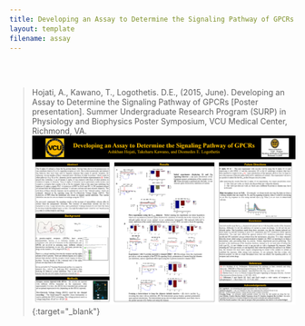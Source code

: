 ```yaml
---
title: Developing an Assay to Determine the Signaling Pathway of GPCRs
layout: template
filename: assay
---
```


<br><br>

>Hojati, A., Kawano, T., Logothetis. D.E., (2015, June). Developing an Assay to Determine the Signaling Pathway of GPCRs [Poster presentation]. Summer Undergraduate Research Program (SURP) in Physiology and Biophysics Poster Symposium, VCU Medical Center, Richmond, VA.
>[![Developing an Assay to Determine the Signaling Pathway of GPCRs](https://github.com/EyeCanDoIt/EyeCanDoIt.github.io/blob/main/Images/gpcrassay.png?raw=true)](https://github.com/EyeCanDoIt/EyeCanDoIt.github.io/blob/main/Images/gpcrassay.png?raw=true){:target="_blank"}
